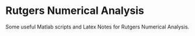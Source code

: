 # Rutgers Numerical Analysis

Some useful Matlab scripts and Latex Notes for Rutgers Numerical Analysis.
